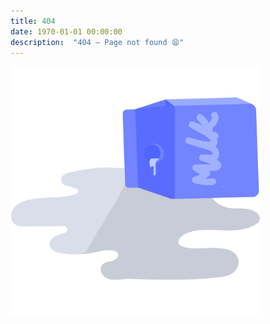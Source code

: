 ```yaml
---
title: 404
date: 1970-01-01 00:00:00
description:  "404 – Page not found 😫"
---
```


<img src="../uploads/spilled-milk-big.png" width = "400" alt="123" style="border: none; padding: 0;" />
